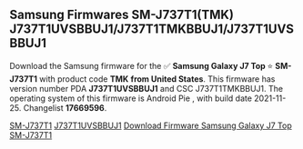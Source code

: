 <h2>Samsung Firmwares SM-J737T1(TMK) J737T1UVSBBUJ1/J737T1TMKBBUJ1/J737T1UVSBBUJ1</h2>
Download the Samsung firmware for the ✅ <strong>Samsung Galaxy J7 Top </strong> ⭐ <strong>SM-J737T1</strong> with product code <strong>TMK</strong> <strong> from United States</strong>. This firmware has version number PDA <strong>J737T1UVSBBUJ1</strong> and CSC J737T1TMKBBUJ1. The operating system of this firmware is Android Pie , with build date 2021-11-25. Changelist <strong>17669596</strong>.


[SM-J737T1](https://samfirm.shop/samsung/model/SM-J737T1)
[J737T1UVSBBUJ1](https://samfirm.shop/samsung/pda/J737T1UVSBBUJ1)
[Download Firmware Samsung Galaxy J7 Top SM-J737T1](https://samfirm.shop/samsung/firmware/477442)
